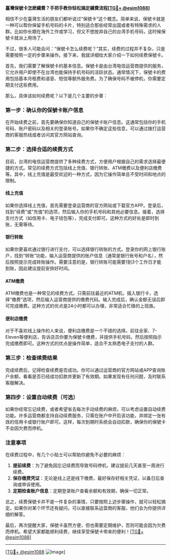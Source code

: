 **臺灣保號卡怎麽續費？手把手教你轻松搞定續費流程[[TG💪+ @esim1088](https://t.me/s/esim1088)]**

相信不少在臺灣生活的朋友们都听说过“保號卡”这个概念。简单来说，保號卡就是一种可以帮你保留手机号码的卡片，特别适合那些经常出国或者有特殊需求的人群。比如你长期在海外工作或学习，但又不想放弃自己的台湾手机号码，这时候保號卡就派上用场了。

不过，很多人可能会问：“保號卡怎么续费呢？”其实，续费的过程并不复杂，只是需要按照一定的步骤来操作。接下来，我就详细给大家介绍一下如何续费保號卡。

首先，我们需要了解保號卡的基本信息。保號卡是由台湾电信运营商提供的服务，它允许用户即使不在台湾也能保持手机号码的活跃状态。通常情况下，保號卡的费用包括基本月租费和语音、短信等额外服务费。为了确保号码不被停机，你需要定期支付这些费用。

那么，具体该如何续费呢？以下是几个主要的步骤：

### **第一步：确认你的保號卡账户信息**
在开始续费之前，首先要确保你知道自己的保號卡账户信息。这通常包括你的手机号码、账户密码以及相关的登录账号。如果你不确定这些信息，可以通过拨打运营商的客服热线或者访问其官方网站查询。

### **第二步：选择合适的续费方式**
目前，台湾的电信运营商提供了多种续费方式，方便用户根据自己的需求选择最便捷的方式。常见的续费方式包括线上充值、银行转账、ATM缴费以及便利店缴费等。其中，线上充值是最受欢迎的一种方式，因为它操作简单且不受时间和地点的限制。

#### **线上充值**
如果你选择线上充值，首先需要登录运营商的官方网站或下载官方APP。登录后，找到“续费”或“充值”的选项，然后输入你的手机号码和其他必要信息。接着，选择支付方式（如信用卡、电子钱包等），完成支付即可。这种方式的好处是即时到账，无需等待。

#### **银行转账**
如果你更喜欢通过银行进行支付，可以选择银行转账的方式。登录你的网上银行账户，找到“转账”功能，输入运营商提供的账户信息（通常是银行账号和户名），然后按照提示完成转账操作。需要注意的是，银行转账可能需要1到3个工作日才能到账，因此建议提前安排好时间。

#### **ATM缴费**
ATM缴费也是一种常见的续费方式。只需前往最近的ATM机，插入银行卡，选择“缴费”选项，然后输入运营商提供的缴费代码。输入完成后，确认金额无误后即可完成缴费。这种方式的优点是24小时都可以办理，非常适合忙碌的上班族。

#### **便利店缴费**
对于不喜欢线上操作的人来说，便利店缴费是一个不错的选择。前往全家、7-Eleven等便利店，告诉店员你要为保號卡缴费，并提供手机号码，然后按照指示完成缴费即可。这种方式的优点是操作简单，适合不太熟悉电子支付的人群。

### **第三步：检查续费结果**
完成续费后，记得检查续费是否成功。你可以通过运营商的官方网站或APP查询账户余额，看看是否已经成功扣款并更新了有效期。如果发现有任何问题，及时联系客服解决。

### **第四步：设置自动续费（可选）**
如果你经常忘记续费，或者希望省去每次手动续费的麻烦，可以考虑设置自动续费功能。许多运营商都支持自动续费服务，只需在账户中开启该功能，并绑定一张有效的信用卡或银行账户即可。这样，每次到期时系统会自动扣款，确保你的保號卡不会因欠费而停机。

### **注意事项**
在续费过程中，有几个小贴士可以帮助你避免不必要的麻烦：

1. **提前续费**：为了避免因忘记续费而导致号码停机，建议提前几天甚至一周进行续费。
2. **保存缴费凭证**：无论是线上还是线下缴费，最好保存好相关凭证，以备日后查询或申诉使用。
3. **定期检查账户信息**：定期登录账户查看余额和有效期，确保一切正常。

总之，续费保號卡并不是一件复杂的事情，只要按照上述步骤操作，就可以轻松搞定。如果你对某个环节还有疑问，可以直接联系运营商的客服，他们会为你提供详细的解答。

最后，再次提醒大家，保號卡虽然方便，但也需要定期维护，否则可能会因为欠费而停机。希望大家都能顺利续费，继续享受保號卡带来的便利！[[TG💪+ @esim1088](https://t.me/s/esim1088)]

---

[[TG💪+ @esim1088](https://t.me/s/esim1088) ![Image](https://i.postimg.cc/4NQfJmqS/Snipaste-2025-05-13-00-14-12.png)]